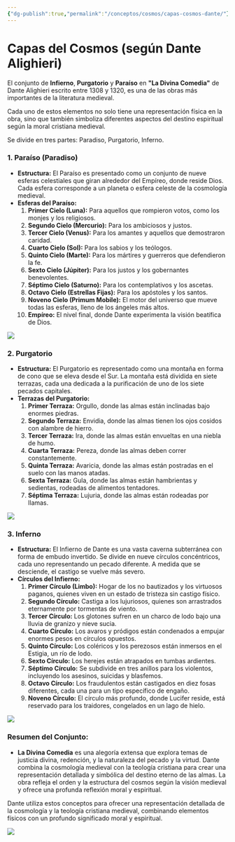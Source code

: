 ```yaml
---
{"dg-publish":true,"permalink":"/conceptos/cosmos/capas-cosmos-dante/"}
---
```



# Capas del Cosmos (según Dante Alighieri)

El conjunto de **Infierno**, **Purgatorio** y **Paraíso** en **"La Divina Comedia"** de Dante Alighieri escrito entre 1308 y 1320, es una de las obras más importantes de la literatura medieval.

Cada uno de estos elementos no solo tiene una representación física en la obra, sino que también simboliza diferentes aspectos del destino espiritual según la moral cristiana medieval. 

Se divide en tres partes: Paradiso, Purgatorio, Inferno.

### 1. Paraíso (Paradiso)
- **Estructura:** El Paraíso es presentado como un conjunto de nueve esferas celestiales que giran alrededor del Empíreo, donde reside Dios. Cada esfera corresponde a un planeta o esfera celeste de la cosmología medieval.
- **Esferas del Paraíso:**
  1. **Primer Cielo (Luna):** Para aquellos que rompieron votos, como los monjes y los religiosos.
  2. **Segundo Cielo (Mercurio):** Para los ambiciosos y justos.
  3. **Tercer Cielo (Venus):** Para los amantes y aquellos que demostraron caridad.
  4. **Cuarto Cielo (Sol):** Para los sabios y los teólogos.
  5. **Quinto Cielo (Marte):** Para los mártires y guerreros que defendieron la fe.
  6. **Sexto Cielo (Júpiter):** Para los justos y los gobernantes benevolentes.
  7. **Séptimo Cielo (Saturno):** Para los contemplativos y los ascetas.
  8. **Octavo Cielo (Estrellas Fijas):** Para los apóstoles y los santos.
  9. **Noveno Cielo (Primum Mobile):** El motor del universo que mueve todas las esferas, lleno de los ángeles más altos.
  10. **Empíreo:** El nivel final, donde Dante experimenta la visión beatífica de Dios.

![](https://i.imgur.com/Qo40vZL.jpeg)


### 2. Purgatorio
- **Estructura:** El Purgatorio es representado como una montaña en forma de cono que se eleva desde el Sur. La montaña está dividida en siete terrazas, cada una dedicada a la purificación de uno de los siete pecados capitales.
- **Terrazas del Purgatorio:**
  1. **Primer Terraza:** Orgullo, donde las almas están inclinadas bajo enormes piedras.
  2. **Segundo Terraza:** Envidia, donde las almas tienen los ojos cosidos con alambre de hierro.
  3. **Tercer Terraza:** Ira, donde las almas están envueltas en una niebla de humo.
  4. **Cuarta Terraza:** Pereza, donde las almas deben correr constantemente.
  5. **Quinta Terraza:** Avaricia, donde las almas están postradas en el suelo con las manos atadas.
  6. **Sexta Terraza:** Gula, donde las almas están hambrientas y sedientas, rodeadas de alimentos tentadores.
  7. **Séptima Terraza:** Lujuria, donde las almas están rodeadas por llamas.

![](https://i.imgur.com/IvfxBXA.jpeg)


### 3. Inferno
- **Estructura:** El Infierno de Dante es una vasta caverna subterránea con forma de embudo invertido. Se divide en nueve círculos concéntricos, cada uno representando un pecado diferente. A medida que se desciende, el castigo se vuelve más severo.
- **Círculos del Infierno:**
  1. **Primer Círculo (Limbo):** Hogar de los no bautizados y los virtuosos paganos, quienes viven en un estado de tristeza sin castigo físico.
  2. **Segundo Círculo:** Castiga a los lujuriosos, quienes son arrastrados eternamente por tormentas de viento.
  3. **Tercer Círculo:** Los glotones sufren en un charco de lodo bajo una lluvia de granizo y nieve sucia.
  4. **Cuarto Círculo:** Los avaros y pródigos están condenados a empujar enormes pesos en círculos opuestos.
  5. **Quinto Círculo:** Los coléricos y los perezosos están inmersos en el Estigia, un río de lodo.
  6. **Sexto Círculo:** Los herejes están atrapados en tumbas ardientes.
  7. **Séptimo Círculo:** Se subdivide en tres anillos para los violentos, incluyendo los asesinos, suicidas y blasfemos.
  8. **Octavo Círculo:** Los fraudulentos están castigados en diez fosas diferentes, cada una para un tipo específico de engaño.
  9. **Noveno Círculo:** El círculo más profundo, donde Lucifer reside, está reservado para los traidores, congelados en un lago de hielo.

![](https://i.imgur.com/ZwEokjw.jpeg)


### Resumen del Conjunto:
- **La Divina Comedia** es una alegoría extensa que explora temas de justicia divina, redención, y la naturaleza del pecado y la virtud. Dante combina la cosmología medieval con la teología cristiana para crear una representación detallada y simbólica del destino eterno de las almas. La obra refleja el orden y la estructura del cosmos según la visión medieval y ofrece una profunda reflexión moral y espiritual.

Dante utiliza estos conceptos para ofrecer una representación detallada de la cosmología y la teología cristiana medieval, combinando elementos físicos con un profundo significado moral y espiritual.


![](https://i.imgur.com/IV85u16.jpeg)


